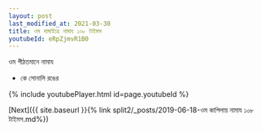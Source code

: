 ```yaml
---
layout: post
last_modified_at: 2021-03-30
title: ওম দামাইত্রে নামায ১০৮ টাইমস
youtubeId: eRpZjmvR1B0
---
```

 
 
 ওম পীঠতমানে নামায  
 
 -  কে সোনালি রঙের 
 
  
 
  
 
 
 
 
 
 


{% include youtubePlayer.html id=page.youtubeId %}
 
[Next]({{ site.baseurl }}{% link  split2/_posts/2019-06-18-ওম কাপিলায় নামায ১০৮ টাইমস.md%})
 

